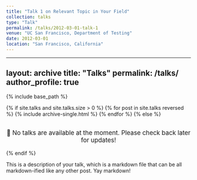 ```yaml
---
title: "Talk 1 on Relevant Topic in Your Field"
collection: talks
type: "Talk"
permalink: /talks/2012-03-01-talk-1
venue: "UC San Francisco, Department of Testing"
date: 2012-03-01
location: "San Francisco, California"
---
```


---
layout: archive
title: "Talks"
permalink: /talks/
author_profile: true
---

{% include base_path %}

{% if site.talks and site.talks.size > 0 %}
  {% for post in site.talks reversed %}
    {% include archive-single.html %}
  {% endfor %}
{% else %}
  <p style="text-align: center; font-size: 1.2em; margin-top: 2em;">
    📢 No talks are available at the moment. Please check back later for updates!
  </p>
{% endif %}


This is a description of your talk, which is a markdown file that can be all markdown-ified like any other post. Yay markdown!

